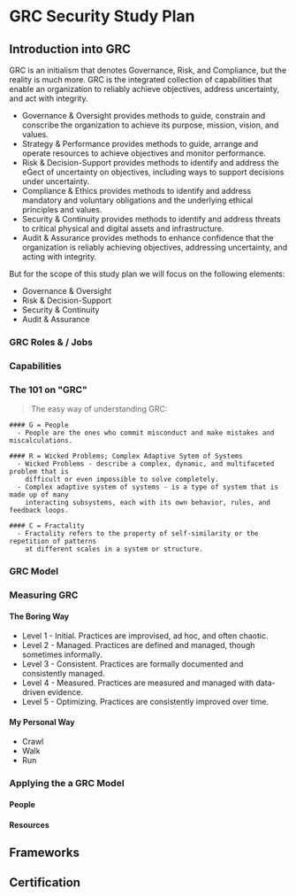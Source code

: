 # GRC Security Study Plan

## Introduction into GRC

GRC is an initialism that denotes Governance, Risk, and Compliance, but the reality is much more. GRC is the integrated collection of capabilities that enable an organization to reliably achieve objectives, address uncertainty, and act with integrity.

- Governance & Oversight provides methods to guide, constrain and conscribe the organization to achieve its purpose, mission, vision, and values.
- Strategy & Performance provides methods to guide, arrange and operate resources to achieve objectives and monitor performance.
- Risk & Decision-Support provides methods to identify and address the eect of uncertainty on objectives, including ways to support decisions under uncertainty.
- Compliance & Ethics provides methods to identify and address mandatory and voluntary obligations and the underlying ethical principles and values.
- Security & Continuity provides methods to identify and address threats to critical physical and digital assets and infrastructure.
- Audit & Assurance provides methods to enhance confidence that the organization is reliably achieving objectives, addressing uncertainty, and acting with integrity.

But for the scope of this study plan we will focus on the following elements:
- Governance & Oversight
- Risk & Decision-Support
- Security & Continuity
- Audit & Assurance


### GRC Roles & / Jobs


### Capabilities


### The 101 on "GRC"
>  The easy way of understanding GRC: 

```
#### G = People
  - People are the ones who commit misconduct and make mistakes and miscalculations.

#### R = Wicked Problems; Complex Adaptive Sytem of Systems
  - Wicked Problems - describe a complex, dynamic, and multifaceted problem that is
    difficult or even impossible to solve completely. 
  - Complex adaptive system of systems - is a type of system that is made up of many
    interacting subsystems, each with its own behavior, rules, and feedback loops.

#### C = Fractality
  - Fractality refers to the property of self-similarity or the repetition of patterns
    at different scales in a system or structure.
```



### GRC Model

### Measuring GRC

#### The Boring Way

- Level 1 - Initial. Practices are improvised, ad hoc, and often chaotic.
- Level 2 - Managed. Practices are defined and managed, though sometimes informally.
- Level 3 - Consistent. Practices are formally documented and consistently managed.
- Level 4 - Measured. Practices are measured and managed with data-driven evidence.
- Level 5 - Optimizing. Practices are consistently improved over time.

#### My Personal Way

- Crawl
- Walk
- Run

###  Applying the a GRC Model

#### People

#### Resources




## Frameworks





## Certification














